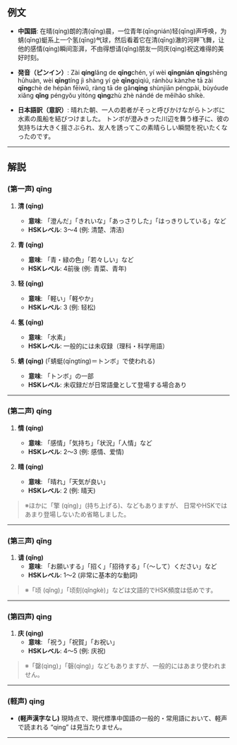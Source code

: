 ## 例文

* **中国語**:
  在晴(qíng)朗的清(qīng)晨，一位青年(qīngnián)轻(qīng)声呼唤，为蜻(qīng)蜓系上一个氢(qīng)气球，然后看着它在清(qīng)澈的河畔飞舞，让他的感情(qíng)瞬间澎湃，不由得想请(qǐng)朋友一同庆(qìng)祝这难得的美好时刻。

* **発音（ピンイン）**:
  Zài **qíng**lǎng de **qīng**chén, yí wèi **qīngnián** **qīng**shēng hūhuàn,
  wèi **qīng**tíng jì shàng yí gè **qīng**qìqiú,
  ránhòu kànzhe tā zài **qīng**chè de hépàn fēiwǔ,
  ràng tā de gǎn**qíng** shùnjiān péngpài,
  bùyóude xiǎng **qǐng** péngyǒu yìtóng **qìng**zhù zhè nándé de měihǎo shíkè.

* **日本語訳（意訳）**:
  晴れた朝、一人の若者がそっと呼びかけながらトンボに水素の風船を結びつけました。
  トンボが澄みきった川辺を舞う様子に、彼の気持ちは大きく揺さぶられ、友人を誘ってこの素晴らしい瞬間を祝いたくなったのです。

---

## 解説
### (第一声) qīng

1. **清 (qīng)**
   - **意味**: 「澄んだ」「きれいな」「あっさりした」「はっきりしている」など
   - **HSKレベル**: 3〜4 (例: 清楚、清洁)

2. **青 (qīng)**
   - **意味**: 「青・緑の色」「若々しい」など
   - **HSKレベル**: 4前後 (例: 青菜、青年)

3. **轻 (qīng)**
   - **意味**: 「軽い」「軽やか」
   - **HSKレベル**: 3 (例: 轻松)

4. **氢 (qīng)**
   - **意味**: 「水素」
   - **HSKレベル**: 一般的には未収録（理科・科学用語）

5. **蜻 (qīng)** (「蜻蜓(qīngtíng)＝トンボ」で使われる)
   - **意味**: 「トンボ」の一部
   - **HSKレベル**: 未収録だが日常語彙として登場する場合あり

---

### (第二声) qíng

1. **情 (qíng)**
   - **意味**: 「感情」「気持ち」「状況」「人情」など
   - **HSKレベル**: 2〜3 (例: 感情、爱情)

2. **晴 (qíng)**
   - **意味**: 「晴れ」「天気が良い」
   - **HSKレベル**: 2 (例: 晴天)

> ※ほかに「擎 (qíng)」(持ち上げる)、などもありますが、
>  日常やHSKではあまり登場しないため省略しました。

---

### (第三声) qǐng

1. **请 (qǐng)**
   - **意味**: 「お願いする」「招く」「招待する」「（～して）ください」など
   - **HSKレベル**: 1〜2 (非常に基本的な動詞)

> ※「顷 (qǐng)」「顷刻(qǐngkè)」などは文語的でHSK頻度は低めです。

---

### (第四声) qìng

1. **庆 (qìng)**
   - **意味**: 「祝う」「祝賀」「お祝い」
   - **HSKレベル**: 4〜5 (例: 庆祝)

> ※「罄(qìng)」「磬(qìng)」などもありますが、一般的にはあまり使われません。

---

### (軽声) qing

- **(軽声漢字なし)**
  現時点で、現代標準中国語の一般的・常用語において、軽声で読まれる “qing” は見当たりません。

---
